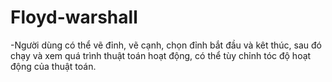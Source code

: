 # Floyd-warshall
-Người dùng có thể vẽ đỉnh, vẽ cạnh, chọn đỉnh bắt đầu và kêt thúc, sau đó chạy và xem quá trình thuật toán hoạt động, có thể tùy chỉnh tóc độ hoạt động của thuật toán.
